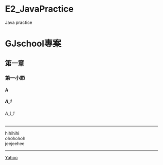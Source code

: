 # E2_JavaPractice
Java practice

# GJschool專案
## 第一章
### 第一小節
#### A
##### A_1
###### A_1_1

<hr>
  hihihihi<br>
  ohohohoh<br>
  jeejeehee<br>

<hr>

[Yahoo](http://tw.yahoo.com)
  
